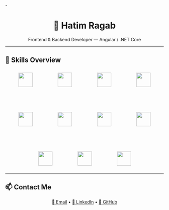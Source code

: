 -<h1 align="center">🧠 Hatim Ragab</h1>
<p align="center">Frontend & Backend Developer — Angular / .NET Core</p>

---
## 🚀 Skills Overview

<div align="center">

<div style="display: flex; justify-content: center; flex-wrap: wrap; gap: 80px; padding: 10px;">

  <img src="https://skillicons.dev/icons?i=angular" height="45"/>
  <img src="https://skillicons.dev/icons?i=react" height="45"/>
  <img src="https://skillicons.dev/icons?i=ts" height="45"/>
  <img src="https://skillicons.dev/icons?i=js" height="45"/>
  <img src="https://skillicons.dev/icons?i=html" height="45"/>
  <img src="https://skillicons.dev/icons?i=css" height="45"/>
  <img src="https://skillicons.dev/icons?i=tailwind" height="45"/>
  <img src="https://skillicons.dev/icons?i=cs" height="45"/>
  <img src="https://skillicons.dev/icons?i=dotnet" height="45"/>
  <img src="https://skillicons.dev/icons?i=git" height="45"/>
  <img src="https://skillicons.dev/icons?i=github" height="45"/>

</div>

</div>

---

## 📫 Contact Me

<p align="center">
  <a href="mailto:altorbed7@email.com">📧 Email</a> •
  <a href="https://www.linkedin.com/in/h3tim">🔗 LinkedIn</a> •
  <a href="https://github.com/H3TOom">🐙 GitHub</a>
</p>
